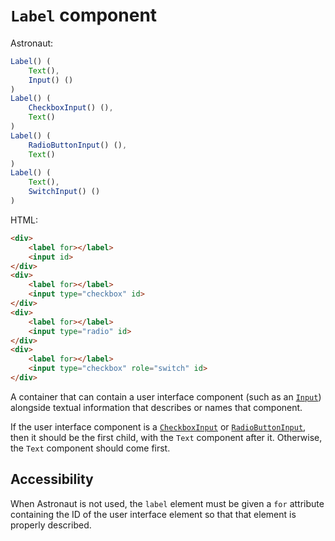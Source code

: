 # `Label` component
Astronaut:
```javascript
Label() (
    Text(),
    Input() ()
)
Label() (
    CheckboxInput() (),
    Text()
)
Label() (
    RadioButtonInput() (),
    Text()
)
Label() (
    Text(),
    SwitchInput() ()
)
```

HTML:
```html
<div>
    <label for></label>
    <input id>
</div>
<div>
    <label for></label>
    <input type="checkbox" id>
</div>
<div>
    <label for></label>
    <input type="radio" id>
</div>
<div>
    <label for></label>
    <input type="checkbox" role="switch" id>
</div>
```

A container that can contain a user interface component (such as an [`Input`](reference/components/input.md)) alongside textual information that describes or names that component.

If the user interface component is a [`CheckboxInput`](reference/components/checkboxinput.md) or [`RadioButtonInput`](reference/components/radiobuttoninput.md), then it should be the first child, with the `Text` component after it. Otherwise, the `Text` component should come first.

## Accessibility
When Astronaut is not used, the `label` element must be given a `for` attribute containing the ID of the user interface element so that that element is properly described.